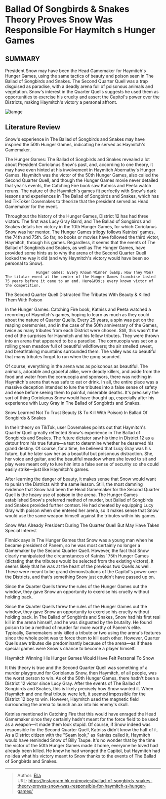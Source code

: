 # Ballad Of Songbirds &amp; Snakes Theory Proves Snow Was Responsible For Haymitch s Hunger Games


## SUMMARY 



  President Snow may have been the Head Gamemaker for Haymitch&#39;s Hunger Games, using the same tactics of beauty and poison seen in The Ballad of Songbirds and Snakes.   The Second Quarter Quell was a trap disguised as paradise, with a deadly arena full of poisonous animals and vegetation.   Snow&#39;s interest in the Quarter Quells suggests he used them as opportunities to exercise his cruelty and assert the Capitol&#39;s power over the Districts, making Haymitch&#39;s victory a personal affront.  

![iamge](https://static1.srcdn.com/wordpress/wp-content/uploads/2024/01/ballad-of-songbirds-and-snakes-snow-and-haymitch.jpg)

## Literature Review

Snow&#39;s experience in The Ballad of Songbirds and Snakes may have inspired the 50th Hunger Games, indicating he served as Haymitch&#39;s Gamemaker. 




The Hunger Games: The Ballad of Songbirds and Snakes revealed a lot about President Coriolanus Snow&#39;s past, and, according to one theory, it may have even hinted at his involvement in Haymitch Abernathy&#39;s Hunger Games. Haymitch was the victor of the 50th Hunger Games, also called the Second Quarter Quell, and though the Hunger Games movie never detailed that year&#39;s events, the Catching Fire book saw Katniss and Peeta watch reruns. The nature of the Haymitch&#39;s games fit perfectly with Snow&#39;s dark lessons and experiences in The Ballad of Songbirds and Snakes, which has led TikToker Dovemakes to theorize that the president served as Head Gamemaker for the event.




Throughout the history of the Hunger Games, District 12 has had three victors. The first was Lucy Gray Baird, and The Ballad of Songbirds and Snakes details her victory in the 10th Hunger Games, for which Coriolanus Snow was her mentor. The Hunger Games trilogy follows Katniss&#39; games, the 74th and 75th. So far, no books or movies have followed the third victor, Haymitch, through his games. Regardless, it seems that the events of The Ballad of Songbirds and Snakes, as well as The Hunger Games, have provided some hints as to why the arena of the Second Quarter Quell looked the way it did (and why Haymitch&#39;s victory would have been so personal to Snow).

                  Hunger Games: Every Known Winner (&amp; How They Won)   The titular event at the center of the Hunger Games franchise lasted 75 years before it came to an end. Here&#39;s every known victor of the competition.   


 The Second Quarter Quell Distracted The Tributes With Beauty &amp; Killed Them With Poison 
          




In the Hunger Games: Catching Fire book, Katniss and Peeta watched a recording of Haymitch&#39;s games, hoping to learn as much as they could about the nature of Quarter Quells. Every 25 years, a spin was put on the reaping ceremonies, and in the case of the 50th anniversary of the Games, twice as many tributes from each District were chosen. Still, this wasn&#39;t the end of the surprises for Haymitch and his fellow tributes. They were thrown into an arena that appeared to be a paradise. The cornucopia was set on a rolling green meadow full of beautiful wildflowers; the air smelled sweet, and breathtaking mountains surrounded them. The valley was so beautiful that many tributes forgot to run when the gong sounded.

Of course, everything in the arena was as poisonous as beautiful. The animals, adorable and graceful alike, were deadly killers, and aside from the food and water from the cornucopia and sponsors, there was nothing in Haymitch&#39;s arena that was safe to eat or drink. In all, the entire place was a massive deception intended to lure the tributes into a false sense of safety and ease before seeing them to painful, miserable deaths. It&#39;s precisely the sort of thing Coriolanus Snow would have thought up, especially after his experience with Lucy Gray in The Ballad of Songbirds and Snakes.






 Snow Learned Not To Trust Beauty (&amp; To Kill With Poison) In Ballad Of Songbirds &amp; Snakes 
          

In their theory on TikTok, user Dovemakes points out that Haymitch&#39;s Quarter Quell greatly reflected Snow&#39;s experience in The Ballad of Songbirds and Snakes. The future dictator saw his time in District 12 as a detour from his true future—a test to determine whether he deserved his grand destiny. Of course, for a time, he believed that Lucy Gray was his future, but he later saw her as a beautiful but poisonous distraction. She, her voice and guitar, and the beautiful meadow where she loved to sit and play were meant only to lure him into a false sense of security so she could easily strike—just like Haymitch&#39;s games.

After learning the danger of beauty, it makes sense that Snow would want to punish the Districts with the same lesson. Still, the most damning evidence that Snow had been the Head Gamemaker for the Second Quarter Quell is the heavy use of poison in the arena. The Hunger Games established Snow&#39;s preferred method of murder, but Ballad of Songbirds and Snakes provided further context. He had cheated by equipping Lucy Gray with poison when she entered her arena, so it makes sense that Snow would use the same weapon himself against the tributes within his games.






 Snow Was Already President During The Quarter Quell But May Have Taken Special Interest 
         

Finnick says in The Hunger Games that Snow was a young man when he became president of Panem, so he was most certainly no longer a Gamemaker by the Second Quarter Quell. However, the fact that Snow clearly manipulated the circumstances of Katniss&#39; 75th Hunger Games (dictating that the tributes would be selected from the existing victors), it seems likely that he was at the heart of the previous two Quells as well. These were meant to be grand demonstrations of the Capitol&#39;s power over the Districts, and that&#39;s something Snow just couldn&#39;t have passed up on.



Since the Quarter Quells threw the rules of the Hunger Games out the window, they gave Snow an opportunity to exercise his cruelty without holding back.







Since the Quarter Quells threw the rules of the Hunger Games out the window, they gave Snow an opportunity to exercise his cruelty without holding back. In The Ballad of Songbirds and Snakes, Snow had his first real kill in the arena himself, and he was disgusted by the brutality. He found poison to be a method of murder far more worthy of Panem&#39;s elite. Typically, Gamemakers only killed a tribute or two using the arena&#39;s features since the whole point was to force them to kill each other. However, Quarter Quells saw tributes die predominantly because of the arena—as if these special games were Snow&#39;s chance to become a player himself.



 Haymitch Winning His Hunger Games Would Have Felt Personal To Snow 
          

It this theory is true and the Second Quarter Quell was something of a murder playground for Coriolanus Snow, then Haymitch, of all people, was the worst person to win. As of the 50th Hunger Games, there hadn&#39;t been a District 12 victor since Lucy Gray. After the events of The Ballad of Songbirds and Snakes, this is likely precisely how Snow wanted it. When Haymitch and one final tribute were left, it seemed impossible for the District 12 boy to win. However, Haymitch used the magnetic field surrounding the arena to launch an ax into his enemy&#39;s skull.




Katniss mentioned in Catching Fire that this would have enraged the Head Gamemaker since they certainly hadn&#39;t meant for the force field to be used as a weapon—it made them look stupid. Of course, if Snow indeed was responsible for the Second Quarter Quell, Katniss didn&#39;t know the half of it. As a District citizen with the &#34;Seam look,&#34; as Katniss called it, Haymitch would have reminded Snow of Billy Taupe. It&#39;s no wonder that by the time the victor of the 50th Hunger Games made it home, everyone he loved had already been killed. He knew he had wronged the Capitol, but Haymitch had no idea what his victory meant to Snow thanks to the events of The Ballad of Songbirds and Snakes.



---

> Author: [Ella](https://instagram.hk.cn/)  
> URL: https://instagram.hk.cn/movies/ballad-of-songbirds-snakes-theory-proves-snow-was-responsible-for-haymitch-s-hunger-games/  

